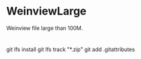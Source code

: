 # WeinviewLarge
Weinview file large than 100M.
#
git lfs install
git lfs track "*.zip"
git add .gitattributes